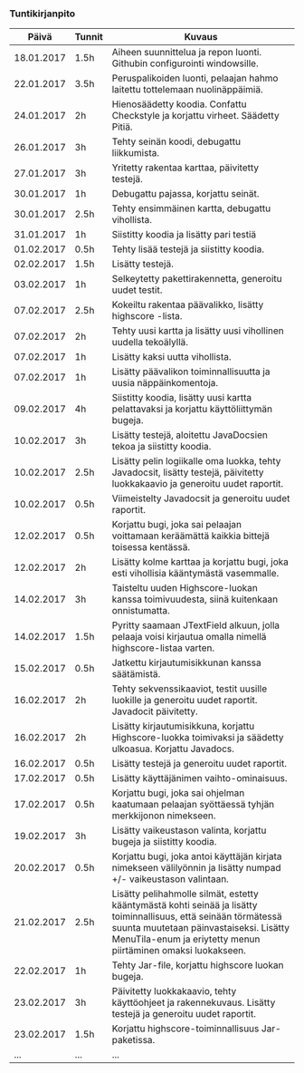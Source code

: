 ### Tuntikirjanpito
Päivä | Tunnit | Kuvaus
--------------- | ----- | ------
18.01.2017 | 1.5h | Aiheen suunnittelua ja repon luonti. Githubin configurointi windowsille.
22.01.2017 | 3.5h | Peruspalikoiden luonti, pelaajan hahmo laitettu tottelemaan nuolinäppäimiä.
24.01.2017 | 2h | Hienosäädetty koodia. Confattu Checkstyle ja korjattu virheet. Säädetty Pitiä.
26.01.2017 | 3h | Tehty seinän koodi, debugattu liikkumista.
27.01.2017 | 3h | Yritetty rakentaa karttaa, päivitetty testejä.
30.01.2017 | 1h | Debugattu pajassa, korjattu seinät.
30.01.2017 | 2.5h | Tehty ensimmäinen kartta, debugattu vihollista.
31.01.2017 | 1h | Siistitty koodia ja lisätty pari testiä
01.02.2017 | 0.5h | Tehty lisää testejä ja siistitty koodia.
02.02.2017 | 1.5h | Lisätty testejä.
03.02.2017 | 1h | Selkeytetty pakettirakennetta, generoitu uudet testit.
07.02.2017 | 2.5h | Kokeiltu rakentaa päävalikko, lisätty highscore -lista.
07.02.2017 | 2h | Tehty uusi kartta ja lisätty uusi vihollinen uudella tekoälyllä.
07.02.2017 | 1h | Lisätty kaksi uutta vihollista.
07.02.2017 | 1h | Lisätty päävalikon toiminnallisuutta ja uusia näppäinkomentoja.
09.02.2017 | 4h | Siistitty koodia, lisätty uusi kartta pelattavaksi ja korjattu käyttöliittymän bugeja.
10.02.2017 | 3h | Lisätty testejä, aloitettu JavaDocsien tekoa ja siistitty koodia.
10.02.2017 | 2.5h | Lisätty pelin logiikalle oma luokka, tehty Javadocsit, lisätty testejä, päivitetty luokkakaavio ja generoitu uudet raportit.
10.02.2017 | 0.5h | Viimeistelty Javadocsit ja generoitu uudet raportit.
12.02.2017 | 0.5h | Korjattu bugi, joka sai pelaajan voittamaan keräämättä kaikkia bittejä toisessa kentässä.
12.02.2017 | 2h | Lisätty kolme karttaa ja korjattu bugi, joka esti vihollisia kääntymästä vasemmalle.
14.02.2017 | 3h | Taisteltu uuden Highscore-luokan kanssa toimivuudesta, siinä kuitenkaan onnistumatta.
14.02.2017 | 1.5h | Pyritty saamaan JTextField alkuun, jolla pelaaja voisi kirjautua omalla nimellä highscore-listaa varten.
15.02.2017 | 0.5h | Jatkettu kirjautumisikkunan kanssa säätämistä.
16.02.2017 | 2h | Tehty sekvenssikaaviot, testit uusille luokille ja generoitu uudet raportit. Javadocit päivitetty.
16.02.2017 | 2h | Lisätty kirjautumisikkuna, korjattu Highscore-luokka toimivaksi ja säädetty ulkoasua. Korjattu Javadocs.
16.02.2017 | 0.5h | Lisätty testejä ja generoitu uudet raportit.
17.02.2017 | 0.5h | Lisätty käyttäjänimen vaihto-ominaisuus.
17.02.2017 | 0.5h | Korjattu bugi, joka sai ohjelman kaatumaan pelaajan syöttäessä tyhjän merkkijonon nimekseen.
19.02.2017 | 3h | Lisätty vaikeustason valinta, korjattu bugeja ja siistitty koodia.
20.02.2017 | 0.5h | Korjattu bugi, joka antoi käyttäjän kirjata nimekseen välilyönnin ja lisätty numpad +/- vaikeustason valintaan.
21.02.2017 | 2.5h | Lisätty pelihahmolle silmät, estetty kääntymästä kohti seinää ja lisätty toiminnallisuus, että seinään törmätessä suunta muutetaan päinvastaiseksi. Lisätty MenuTila-enum ja eriytetty menun piirtäminen omaksi luokakseen.
22.02.2017 | 1h | Tehty Jar-file, korjattu highscore luokan bugeja.
23.02.2017 | 3h | Päivitetty luokkakaavio, tehty käyttöohjeet ja rakennekuvaus. Lisätty testejä ja generoitu uudet raportit.
23.02.2017 | 1.5h | Korjattu highscore-toiminnallisuus Jar-paketissa.
... | ... | ...

